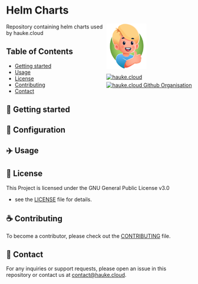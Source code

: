 

# Helm Charts

<div style="float: right;">
  <img src="https://raw.githubusercontent.com/hauke-cloud/.github/main/resources/img/organisation-logo-small.png" alt="hauke.cloud logo" width="109" height="123">
  <div style="margin-top: 10px;">
    <a href="https://hauke.cloud" target="_blank">
      <img src="https://img.shields.io/badge/home-hauke.cloud-brightgreen" alt="hauke.cloud" />
    </a>
    <a href="https://github.com/hauke-cloud" target="_blank">
      <img src="https://img.shields.io/badge/github-hauke.cloud-blue" alt="hauke.cloud Github Organisation" style="display: block; margin-top: 5px;"/>
    </a>
  </div>
</div>

<p align="left">
Repository containing helm charts used by hauke.cloud
</p>

## Table of Contents

- [Getting started](#-getting-started)
- [Usage](#-usage)
- [License](#license)
- [Contributing](#contributing)
- [Contact](#contact)

## 🚀 Getting started

## :wrench: Configuration

## :airplane: Usage

## 📄 License

This Project is licensed under the GNU General Public License v3.0

- see the [LICENSE](LICENSE) file for details.

## :coffee: Contributing

To become a contributor, please check out the [CONTRIBUTING](CONTRIBUTING.md) file.
## :email: Contact

For any inquiries or support requests, please open an issue in this
repository or contact us at [contact@hauke.cloud](mailto:contact@hauke.cloud).
